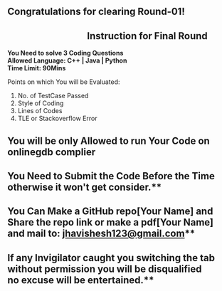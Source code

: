 ## Congratulations for clearing Round-01! 


##                                     Instruction for Final Round

**You Need to solve 3 Coding Questions** </br> 
**Allowed Language: C++ | Java | Python**</br> 
**Time Limit: 90Mins**


Points on which You will be Evaluated:

1. No. of TestCase Passed</br> 
2. Style of Coding</br> 
3. Lines of Codes</br> 
4. TLE or Stackoverflow Error  </br> 

## You will be only Allowed to run Your Code on onlinegdb complier 
## You Need to Submit the Code Before the Time otherwise it won't get consider.** </br> 
## You Can Make a GitHub repo[Your Name] and Share the repo link or make a pdf[Your Name] and mail to: jhavishesh123@gmail.com** </br> 
## If any Invigilator caught you switching the tab without permission you will be disqualified no excuse will be entertained.** </br> 







